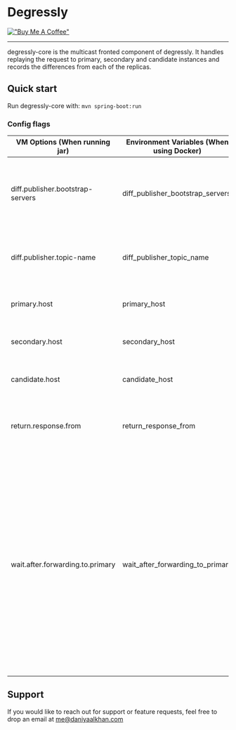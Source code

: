 # Degressly

[!["Buy Me A Coffee"](https://www.buymeacoffee.com/assets/img/custom_images/orange_img.png)](https://www.buymeacoffee.com/daniyaalk)

---

degressly-core is the multicast fronted component of degressly. It handles replaying the request to primary, secondary and candidate instances and records the differences from each of the replicas.

## Quick start

Run degressly-core with: `mvn spring-boot:run`

### Config flags

| VM Options (When running jar)    | Environment Variables (When using Docker) | Example                                                  | Description                                                                                                                                                                                                                        |
|----------------------------------|-------------------------------------------|----------------------------------------------------------|------------------------------------------------------------------------------------------------------------------------------------------------------------------------------------------------------------------------------------|
| diff.publisher.bootstrap-servers | diff_publisher_bootstrap_servers          | false(default)                             \| kafka:9092 | Address of kafka bootstrap servers for integration with degressly-comparator                                                                                                                                                       |
| diff.publisher.topic-name        | diff_publisher_topic_name                 | diff_stream                                              | Kafka topic name for integration with degressly-comparator                                                                                                                                                                         |
| primary.host                     | primary_host                              | http://localhost:9000 / http://host.docker.internal:9000 | Forwarding address of primary instance                                                                                                                                                                                             |
| secondary.host                   | secondary_host                            | http://localhost:9001 / http://host.docker.internal:9001 | Forwarding address of secondary instance                                                                                                                                                                                           |
| candidate.host                   | candidate_host                            | http://localhost:9002 / http://host.docker.internal:9002 | Forwarding address of candidate instance                                                                                                                                                                                           |
| return.response.from             | return_response_from                      | PRIMARY(default) \| SECONDARY \| CANDIDATE               | Which instance's response is to be returned to the user.                                                                                                                                                                           |
|wait.after.forwarding.to.primary| wait_after_forwarding_to_primary          | 100                                                      | Time to wait(in ms) after sending the request to primary and before sending it to secondary and candidate replicas. May be negative in which case request will be sent to primary and candidate instances before primary instance. |

## Support

If you would like to reach out for support or feature requests, feel free to drop an email at [me@daniyaalkhan.com](mailto:me@daniyaalkhan.com)

